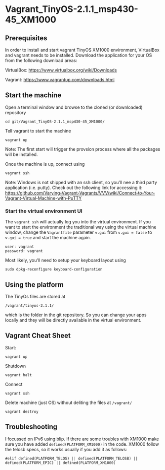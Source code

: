 # Vagrant_TinyOS-2.1.1_msp430-45_XM1000

Prerequisites
--------
In order to install and start vagrant TinyOS XM1000 environment, VirtualBox and vagrant needs to be installed. Download the application for your OS from the following download areas:

VirtualBox: https://www.virtualbox.org/wiki/Downloads

Vagrant: https://www.vagrantup.com/downloads.html

Start the machine
--------
Open a terminal window and browse to the cloned (or downloaded) repository

    cd git/Vagrant_TinyOS-2.1.1_msp430-45_XM1000/

Tell vagrant to start the machine

    vagrant up

Note: The first start will trigger the provsion process where all the packages will be installed.

Once the machine is up, connect using 

    vagrant ssh

Note: Windows is not shipped with an ssh client, so you'll nee a third party application (i.e. putty). Check out the following link for accessing it: https://github.com/Varying-Vagrant-Vagrants/VVV/wiki/Connect-to-Your-Vagrant-Virtual-Machine-with-PuTTY

### Start the virtual environment UI
The `vagrant ssh` will actually log you into the virtual environment. If you want to start the environment the traditional way using the virtual machine window, change the `Vagrantfile` parameter `v.gui` from  `v.gui = false` to  `v.gui = true` and start the machine again.

    user: vagrant
    password: vagrant

Most likely, you'll need to setup your keyboard layout using

    sudo dpkg-reconfigure keyboard-configuration

Using the platform
--------
The TinyOs files are stored at 

    /vagrant/tinyos-2.1.1/

which is the folder in the git repository. So you can change your apps locally and they will be directly available in the virtual environment.

Vagrant Cheat Sheet
--------
Start:

    vagrant up

Shutdown

    vagrant halt

Connect

    vagrant ssh

Delete machine (just OS) without deliting the files at `/vagrant/`

    vagrant destroy


Troubleshooting
-----
I focussed on IPv6 using blip. If there are some troubles with XM1000 make sure you have added `defined(PLATFORM_XM1000)` in the code. XM1000 follow the telosb specs, so it works usually if you add it as follows:

    #elif defined(PLATFORM_TELOS) || defined(PLATFORM_TELOSB) || defined(PLATFORM_EPIC) || defined(PLATFORM_XM1000)
